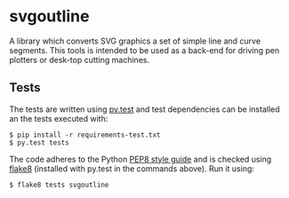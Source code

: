 svgoutline
==========

A library which converts SVG graphics a set of simple line and curve segments.
This tools is intended to be used as a back-end for driving pen plotters or
desk-top cutting machines.

Tests
-----

The tests are written using [py.test](https://docs.pytest.org/en/latest/) and
test dependencies can be installed an the tests executed with:

    $ pip install -r requirements-test.txt
    $ py.test tests

The code adheres to the Python [PEP8 style
guide](https://www.python.org/dev/peps/pep-0008/) and is checked using
[flake8](http://flake8.pycqa.org/en/latest/) (installed with py.test in the
commands above). Run it using:

    $ flake8 tests svgoutline
